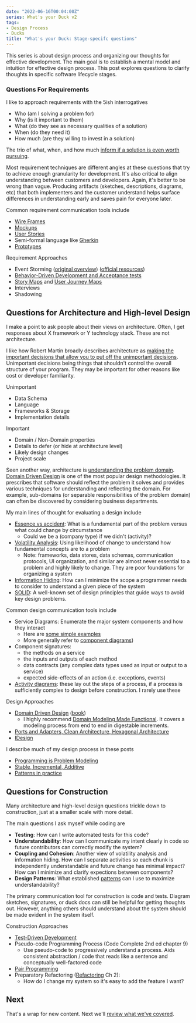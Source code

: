 ```yaml
---
date: "2022-06-16T00:04:00Z"
series: What's your Duck v2
tags:
- Design Process
- Ducks
title: "What's your Duck: Stage-specifc questions"
---
```


This series is about design process and organizing our thoughts for effective development. The main goal is to establish a mental model and intuition for effective design process. This post explores questions to clarify thoughts in specific software lifecycle stages.
<!--more-->


### Questions For Requirements

I like to approach requirements with the 5ish interrogatives
- Who (am I solving a problem for)
- Why (is it important to them)
- What (do they see as necessary qualities of a solution)
- When (do they need it)
- How much (are they willing to invest in a solution)

The trio of what, when, and how much [inform if a solution is even worth pursuing](../../posts/2020-07-16-iDesign-Project-Summary.md).

Most requirement techniques are different angles at these questions that try to achieve enough granularity for development. It's also critical to align understanding between customers and developers. Again, it's better to be wrong than vague. Producing artifacts (sketches, descriptions, diagrams, etc) that both implementers and the customer understand helps surface differences in understanding early and saves pain for everyone later.

Common requirement communication tools include
- [Wire Frames](https://en.wikipedia.org/wiki/Website_wireframe)
- [Mockups](https://en.wikipedia.org/wiki/Mockup#Software_engineering)
- [User Stories](https://en.wikipedia.org/wiki/User_story)
- Semi-formal language like [Gherkin](https://specflow.org/learn/gherkin/)
- [Prototypes](https://en.wikipedia.org/wiki/Software_prototyping)

Requirement Approaches
- Event Storming ([original overview](http://ziobrando.blogspot.com/2013/11/introducing-event-storming.html)) ([official resources](https://www.eventstorming.com/resources/))
- [Behavior-Driven Development and Acceptance tests](https://en.wikipedia.org/wiki/Behavior-driven_development)
- [Story Maps](https://en.wikipedia.org/wiki/User_story#Story_map) and [User Journey Maps](https://en.wikipedia.org/wiki/User_story#User_journey_map)
- Interviews
- Shadowing

## Questions for Architecture and High-level Design

I make a point to ask people about their views on architecture. Often, I get responses about X framework or Y technology stack. These are not architecture.

I like how Robert Martin broadly describes architecture as [making the important decisions that allow you to put off the unimportant decisions](https://blog.cleancoder.com/uncle-bob/2016/01/04/ALittleArchitecture.html). Unimportant decisions being things that shouldn't control the overall structure of your program. They may be important for other reasons like cost or developer familiarity.

Unimportant 
- Data Schema
- Language
- Frameworks & Storage
- Implementation details

Important
- Domain / Non-Domain properties
- Details to defer (or hide at architecture level)
- Likely design changes
- Project scale

Seen another way, architecture is [understanding the problem domain](../../posts/2022-02-18-Programming-is-Problem-Modeling.md). [Domain Driven Design](https://en.wikipedia.org/wiki/Domain-driven_design) is one of the most popular design methodologies. It prescribes that software should reflect the problem it solves and provides various techniques for understanding and reflecting the domain. For example, sub-domains (or separable responsibilities of the problem domain) can often be discovered by considering business departments.

My main lines of thought for evaluating a design include
- [Essence vs accident](http://worrydream.com/refs/Brooks-NoSilverBullet.pdf): What is a fundamental part of the problem versus what could change by circumstance
  - Could we be a (company type) if we didn't (activity)?
- [Volatility Analysis](../../posts/2022-02-18-Programming-is-Problem-Modeling.md#adaptability-volatility-analysis-as-essence-discovery): Using likelihood of change to understand how fundamental concepts are to a problem
  - Note: frameworks, data stores, data schemas, communication protocols, UI organization, and similar are almost never essential to a problem and highly likely to change. They are poor foundations for organizing a system
- [Information Hiding](https://en.wikipedia.org/wiki/Information_hiding): How can I minimize the scope a programmer needs to consider to understand a given piece of the system 
- [SOLID](https://en.wikipedia.org/wiki/SOLID): A well-known set of design principles that guide ways to avoid key design problems.

Common design communication tools include
- Service Diagrams: Enumerate the major system components and how they interact 
  - Here are [some simple examples](https://spencerfarley.com/2020/08/14/notification-design/)
  - More generally refer to [component diagrams](https://en.wikipedia.org/wiki/Component_diagram))
- Component signatures:
  - the methods on a service
  - the inputs and outputs of each method
  - data contracts (any complex data types used as input or output to a service)
  - expected side-effects of an action (i.e. exceptions, events)
- [Activity diagrams](https://en.wikipedia.org/wiki/Activity_diagram): these lay out the steps of a process, if a process is sufficiently complex to design before construction. I rarely use these

Design Approaches
- [Domain Driven Design](https://en.wikipedia.org/wiki/Domain-driven_design) ([book](https://www.amazon.com/Domain-Driven-Design-Tackling-Complexity-Software/dp/0321125215))
  - I highly recommend [Domain Modeling Made Functional](https://fsharpforfunandprofit.com/books/#domain-modeling-made-functional). It covers a modeling process from end to end in digestable increments.
- [Ports and Adapters, Clean Architecture, Hexagonal Architecture](https://blog.ploeh.dk/2013/12/03/layers-onions-ports-adapters-its-all-the-same/)
- [IDesign](../../posts/2020-07-03-iDesign-Visual-Summary.md)

I describe much of my design process in these posts
- [Programming is Problem Modeling](../../posts/2022-02-18-Programming-is-Problem-Modeling.md)
- [Stable, Incremental, Additive](../../posts/2022-02-25-Stable-Incremental-Additive.md)
- [Patterns in practice](../../posts/2021-07-09-Patterns-in-Practice.md)


## Questions for Construction

Many architecture and high-level design questions trickle down to construction, just at a smaller scale with more detail.

The main questions I ask myself while coding are
- **Testing**: How can I write automated tests for this code?
- **Understandability**: How can I communicate my intent clearly in code so future contributors can correctly modify the system?
- **Coupling and Cohesion**: Another view of volatility analysis and information hiding. How can I separate activities so each chunk is independently understandable and future change has minimal impact? How can I minimize and clarify expections between components?
- **Design Patterns**: What established [patterns](https://en.wikipedia.org/wiki/Software_design_pattern) can I use to maximize understandability?

The primary communication tool for construction is code and tests. Diagram sketches, signatures, or duck docs can still be helpful for getting thoughts out. However, anything others should understand about the system should be made evident in the system itself. 

Construction Approaches
- [Test-Driven Development](https://en.wikipedia.org/wiki/Test-driven_development)
- Pseudo-code Programming Process (Code Complete 2nd ed chapter 9)
  - Use pseudo-code to progressively understand a process. Aids consistent abstraction / code that reads like a sentence and conceptually well-factored code 
- [Pair Programming](https://en.wikipedia.org/wiki/Pair_programming)
- Preparatory Refactoring ([Refactoring](https://refactoring.com/) Ch 2): 
  - How do I change my system so it's easy to add the feature I want? 


## Next

That's a wrap for new content. Next we'll [review what we've covered](2022-06-16-5-Conclusion.md).